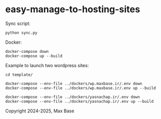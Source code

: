 # easy-manage-to-hosting-sites

Sync script:

```
python sync.py
```

Docker:

```
docker-compose down
docker-compose up --build
```

Example to launch two wordpress sites:

```
cd template/

docker-compose --env-file ../dockers/wp.maxbase.ir/.env down
docker-compose --env-file ../dockers/wp.maxbase.ir/.env up --build

docker-compose --env-file ../dockers/yasnachap.ir/.env down
docker-compose --env-file ../dockers/yasnachap.ir/.env up --build
```

Copyright 2024-2025, Max Base
